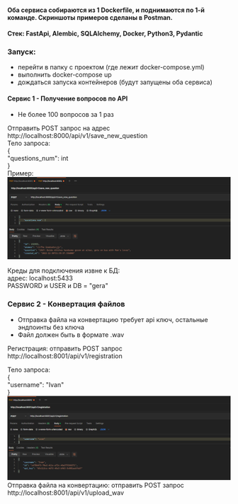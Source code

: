 #### Оба сервиса собираются из 1 Dockerfile, и поднимаются по 1-й команде. Скриншоты примеров сделаны в Postman.

#### Стек: FastApi, Alembic, SQLAlchemy, Docker, Python3, Pydantic

### Запуск:
- перейти в папку с проектом (где лежит docker-compose.yml)
- выполнить docker-compose up
- дождаться запуска контейнеров (будут запущены оба сервиса)

#### Сервис 1 - Получение вопросов по API
- Не более 100 вопросов за 1 раз  
   
Отправить POST запрос на адрес http://localhost:8000/api/v1/save_new_question  
Тело запроса:  
{  
    "questions_num": int  
}   
Пример:  
![Получить вопросы](https://github.com/georg220022/spring_2023/blob/main/%D0%92%D0%BE%D0%BF%D1%80%D0%BE%D1%81%D1%8B.png)  
  
Креды для подключения извне к БД:  
адрес: localhost:5433   
PASSWORD и USER и DB = "gera"  
  
### Сервис 2 - Конвертация файлов  
- Отправка файла на конвертацию требует api ключ, остальные эндпоинты без ключа  
- Файл должен быть в формате .wav  
  
Регистрация: отправить POST запрос  
http://localhost:8001/api/v1/registration  
  
Тело запроса:  
{  
    "username": "Ivan"  
}  
![Регистрация](https://github.com/georg220022/spring_2023/blob/main/%D0%A0%D0%B5%D0%B3%D0%B8%D1%81%D1%82%D1%80%D0%B0%D1%86%D0%B8%D1%8F.png)  
Отправка файла на конвертацию: отправить POST запрос  
http://localhost:8001/api/v1/upload_wav  
